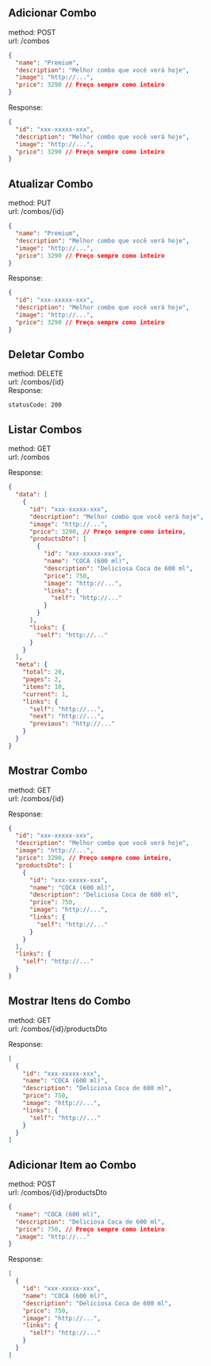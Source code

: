 ## Adicionar Combo
method: POST
\
url: /combos

```json
{
  "name": "Premium",
  "description": "Melhor combo que você verá hoje",
  "image": "http://...",
  "price": 3290 // Preço sempre como inteiro
}
```
Response:
```json
{
  "id": "xxx-xxxxx-xxx",
  "description": "Melhor combo que você verá hoje",
  "image": "http://...",
  "price": 3290 // Preço sempre como inteiro
}
```

## Atualizar Combo
method: PUT
\
url: /combos/{id}

```json
{
  "name": "Premium",
  "description": "Melhor combo que você verá hoje",
  "image": "http://...",
  "price": 3290 // Preço sempre como inteiro
}
```

Response:
```json
{
  "id": "xxx-xxxxx-xxx",
  "description": "Melhor combo que você verá hoje",
  "image": "http://...",
  "price": 3290 // Preço sempre como inteiro
}
```

## Deletar Combo
method: DELETE
\
url: /combos/{id}
\
Response:
```
statusCode: 200
```

## Listar Combos
method: GET
\
url: /combos

Response:

```json
{
  "data": [
    {
      "id": "xxx-xxxxx-xxx",
      "description": "Melhor combo que você verá hoje",
      "image": "http://...",
      "price": 3290, // Preço sempre como inteiro,
      "productsDto": [
        {
          "id": "xxx-xxxxx-xxx",
          "name": "COCA (600 ml)",
          "description": "Deliciosa Coca de 600 ml",
          "price": 750,
          "image": "http://...",
          "links": {
            "self": "http://..."
          }
        }
      ],
      "links": {
        "self": "http://..."
      }
    }
  ],
  "meta": {
    "total": 20,
    "pages": 2,
    "items": 10,
    "current": 1,
    "links": {
      "self": "http://...",
      "next": "http://...",
      "previous": "http://..."
    }
  }
}
```

## Mostrar Combo
method: GET
\
url: /combos/{id}

Response:

```json
{
  "id": "xxx-xxxxx-xxx",
  "description": "Melhor combo que você verá hoje",
  "image": "http://...",
  "price": 3290, // Preço sempre como inteiro,
  "productsDto": [
    {
      "id": "xxx-xxxxx-xxx",
      "name": "COCA (600 ml)",
      "description": "Deliciosa Coca de 600 ml",
      "price": 750,
      "image": "http://...",
      "links": {
        "self": "http://..."
      }
    }
  ],
  "links": {
    "self": "http://..."
  }
}
```

## Mostrar Itens do Combo
method: GET
\
url: /combos/{id}/productsDto

Response:

```json
[
  {
    "id": "xxx-xxxxx-xxx",
    "name": "COCA (600 ml)",
    "description": "Deliciosa Coca de 600 ml",
    "price": 750,
    "image": "http://...",
    "links": {
      "self": "http://..."
    }
  }
]
```

## Adicionar Item ao Combo
method: POST
\
url: /combos/{id}/productsDto
```json
{
  "name": "COCA (600 ml)",
  "description": "Deliciosa Coca de 600 ml",
  "price": 750, // Preço sempre como inteiro
  "image": "http://..."
}
```

Response:
```json
[
  {
    "id": "xxx-xxxxx-xxx",
    "name": "COCA (600 ml)",
    "description": "Deliciosa Coca de 600 ml",
    "price": 750,
    "image": "http://...",
    "links": {
      "self": "http://..."
    }
  }
]
```